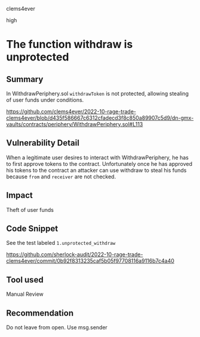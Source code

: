 clems4ever

high

# The function withdraw is unprotected

## Summary

In WithdrawPeriphery.sol `withdrawToken` is not protected, allowing stealing of user funds under conditions.

https://github.com/clems4ever/2022-10-rage-trade-clems4ever/blob/d435f586667c6312cfadecd3f8c850a89907c5d9/dn-gmx-vaults/contracts/periphery/WithdrawPeriphery.sol#L113

## Vulnerability Detail
When a legitimate user desires to interact with WithdrawPeriphery, he has to first approve tokens to the contract. Unfortunately once he has approved his tokens to the contract an attacker can use withdraw to steal his funds because `from` and `receiver` are not checked.

## Impact
Theft of user funds

## Code Snippet
See the test labeled `1.unprotected_withdraw`

https://github.com/sherlock-audit/2022-10-rage-trade-clems4ever/commit/0b92f8313235caf5b05f97708116a9116b7c4a40

## Tool used
Manual Review

## Recommendation
Do not leave from open. Use msg.sender